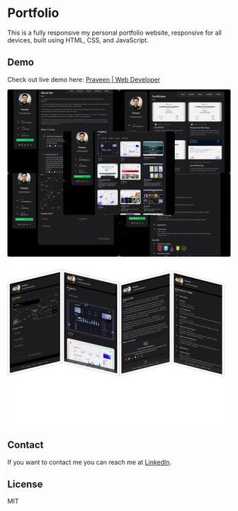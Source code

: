 # Portfolio

This is a fully responsive my personal portfolio website, responsive for all devices, built using HTML, CSS, and JavaScript.

## Demo

Check out live demo here: [Praveen | Web Developer](https://praveen-portfolio-js.netlify.app/)

![Desktop Demo](/assets/images/showcase/desktop-views.png "Desktop Demo")
![Mobile Demo](/assets/images/showcase/mobile-view.png "Mobile Demo")

## Contact

If you want to contact me you can reach me at [LinkedIn](https://www.linkedin.com/in/praveen219/).

## License

MIT
